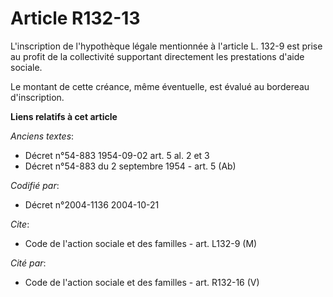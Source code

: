 # Article R132-13

L'inscription de l'hypothèque légale mentionnée à l'article L. 132-9 est prise au profit de la collectivité supportant
directement les prestations d'aide sociale.

Le montant de cette créance, même éventuelle, est évalué au bordereau d'inscription.

**Liens relatifs à cet article**

_Anciens textes_:

  - Décret n°54-883 1954-09-02 art. 5 al. 2 et 3
  - Décret n°54-883 du 2 septembre 1954 - art. 5 (Ab)

_Codifié par_:

  - Décret n°2004-1136 2004-10-21

_Cite_:

  - Code de l'action sociale et des familles - art. L132-9 (M)

_Cité par_:

  - Code de l'action sociale et des familles - art. R132-16 (V)
